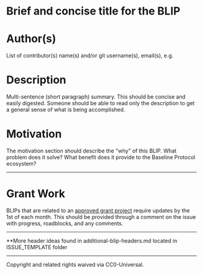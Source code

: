 # Brief and concise title for the BLIP

# Author(s)
List of contributor(s) name(s) and/or git username(s), email(s), e.g.

# Description
Multi-sentence (short paragraph) summary. This should be concise and easily digested. Someone should be able to read only the description to get a general sense of what is being accomplished.

# Motivation
The motivation section should describe the "why" of this BLIP. What problem does it solve? What benefit does it provide to the Baseline Protocol ecosystem?

---

# Grant Work
BLIPs that are related to an [approved grant project](https://github.com/eea-oasis/baseline-grants) require updates by the 1st of each month.
This should be provided through a comment on the issue with progress, roadblocks, and any comments.

---

**More header ideas found in additional-blip-headers.md located in ISSUE_TEMPLATE folder

---

Copyright and related rights waived via CC0-Universal.